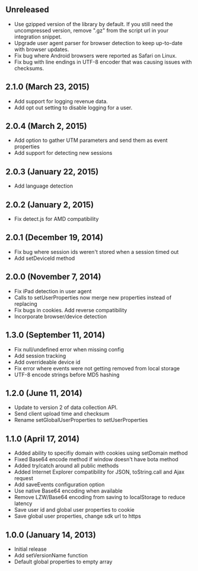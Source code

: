 ## Unreleased

* Use gzipped version of the library by default. If you still need the uncompressed version, remove ".gz" from the script url in your integration snippet.
* Upgrade user agent parser for browser detection to keep up-to-date with browser updates.
* Fix bug where Android browsers were reported as Safari on Linux.
* Fix bug with line endings in UTF-8 encoder that was causing issues with checksums.

## 2.1.0 (March 23, 2015)

* Add support for logging revenue data.
* Add opt out setting to disable logging for a user.

## 2.0.4 (March 2, 2015)

* Add option to gather UTM parameters and send them as event properties
* Add support for detecting new sessions

## 2.0.3 (January 22, 2015)

* Add language detection

## 2.0.2 (January 2, 2015)

* Fix detect.js for AMD compatibility

## 2.0.1 (December 19, 2014)

* Fix bug where session ids weren't stored when a session timed out
* Add setDeviceId method

## 2.0.0 (November 7, 2014)

* Fix iPad detection in user agent
* Calls to setUserProperties now merge new properties instead of replacing
* Fix bugs in cookies. Add reverse compatibility
* Incorporate browser/device detection

## 1.3.0 (September 11, 2014)

* Fix null/undefined error when missing config
* Add session tracking
* Add overrideable device id
* Fix error where events were not getting removed from local storage
* UTF-8 encode strings before MD5 hashing

## 1.2.0 (June 11, 2014)

* Update to version 2 of data collection API.
* Send client upload time and checksum
* Rename setGlobalUserProperties to setUserProperties

## 1.1.0 (April 17, 2014)

* Added ability to specifiy domain with cookies using setDomain method
* Fixed Base64 encode method if window doesn't have bota method
* Added try/catch around all public methods
* Added Internet Explorer compatibility for JSON, toString.call and Ajax request
* Add saveEvents configuration option
* Use native Base64 encoding when available
* Remove LZW/Base64 encoding from saving to localStorage to reduce latency
* Save user id and global user properties to cookie
* Save global user properties, change sdk url to https

## 1.0.0 (January 14, 2013)

* Initial release
* Add setVersionName function
* Default global properties to empty array
